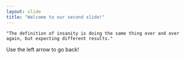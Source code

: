 ```yaml
---
layout: slide
title: "Welcome to our second slide!"
---
```

```
"The definition of insanity is doing the same thing over and over again, but expecting different results."
```
Use the left arrow to go back!
